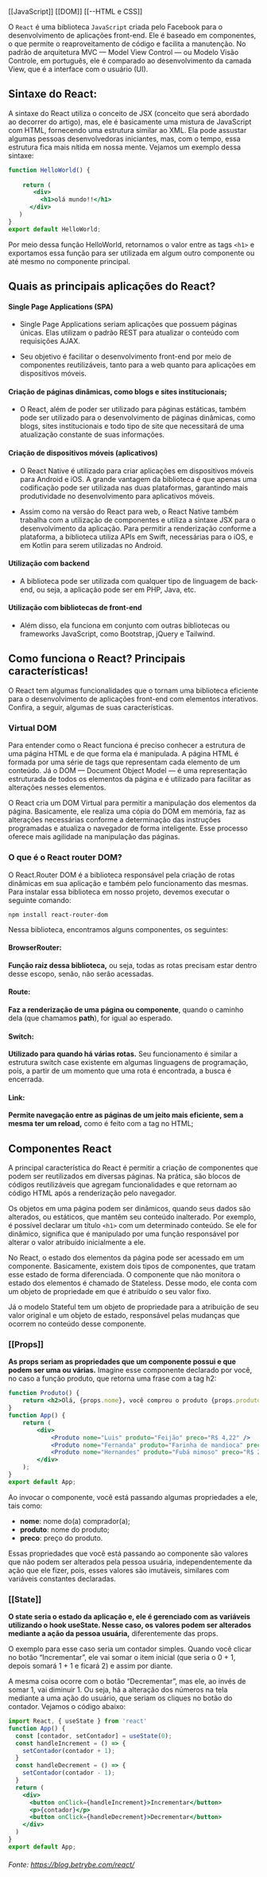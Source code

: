 [[JavaScript]]
[[DOM]]
[[--HTML e CSS]]

O `React` é uma biblioteca `JavaScript` criada pelo Facebook para o desenvolvimento de aplicações front-end. Ele é baseado em componentes, o que permite o reaproveitamento de código e facilita a manutenção. No padrão de arquitetura MVC — Model View Control — ou Modelo Visão Controle, em português, ele é comparado ao desenvolvimento da camada View, que é a interface com o usuário (UI).

## Sintaxe do React:

A sintaxe do React utiliza o conceito de JSX (conceito que será abordado ao decorrer do artigo), mas, ele é basicamente uma mistura de JavaScript com HTML, fornecendo uma estrutura similar ao XML. Ela pode assustar algumas pessoas desenvolvedoras iniciantes, mas, com o tempo, essa estrutura fica mais nítida em nossa mente. Vejamos um exemplo dessa sintaxe:

```jsx
function HelloWorld() {
    
    return (
       <div>
         <h1>olá mundo!!</h1>
      </div>
   )
}
export default HelloWorld;
```

Por meio dessa função HelloWorld, retornamos o valor entre as tags `<h1>` e exportamos essa função para ser utilizada em algum outro componente ou até mesmo no componente principal.

## Quais as principais aplicações do React?

#### Single Page Applications (SPA)
- Single Page Applications seriam aplicações que possuem páginas únicas. Elas utilizam o padrão REST para atualizar o conteúdo com requisições AJAX.

- Seu objetivo é facilitar o desenvolvimento front-end por meio de componentes reutilizáveis, tanto para a web quanto para aplicações em dispositivos móveis.

#### Criação de páginas dinâmicas, como blogs e sites institucionais;
- O React, além de poder ser utilizado para páginas estáticas, também pode ser utilizado para o desenvolvimento de páginas dinâmicas, como blogs, sites institucionais e todo tipo de site que necessitará de uma atualização constante de suas informações. 

#### Criação de dispositivos móveis (aplicativos)
- O React Native é utilizado para criar aplicações em dispositivos móveis para Android e iOS. A grande vantagem da biblioteca é que apenas uma codificação pode ser utilizada nas duas plataformas, garantindo mais produtividade no desenvolvimento para aplicativos móveis. 

- Assim como na versão do React para web, o React Native também trabalha com a utilização de componentes e utiliza a sintaxe JSX para o desenvolvimento da aplicação. Para permitir a renderização conforme a plataforma, a biblioteca utiliza APIs em Swift, necessárias para o iOS, e em Kotlin para serem utilizadas no Android.

#### Utilização com backend
- A biblioteca pode ser utilizada com qualquer tipo de linguagem de back-end, ou seja, a aplicação pode ser em PHP, Java, etc. 

#### Utilização com bibliotecas de front-end
- Além disso, ela funciona em conjunto com outras bibliotecas ou frameworks JavaScript, como Bootstrap, jQuery e Tailwind.


## **Como funciona o React? Principais características!**

O React tem algumas funcionalidades que o tornam uma biblioteca eficiente para o desenvolvimento de aplicações front-end com elementos interativos. Confira, a seguir, algumas de suas características.

### Virtual DOM
Para entender como o React funciona é preciso conhecer a estrutura de uma página HTML e de que forma ela é manipulada. A página HTML é formada por uma série de tags que representam cada elemento de um conteúdo. Já o DOM — Document Object Model — é uma representação estruturada de todos os elementos da página e é utilizado para facilitar as alterações nesses elementos.

O React cria um DOM Virtual para permitir a manipulação dos elementos da página. Basicamente, ele realiza uma cópia do DOM em memória, faz as alterações necessárias conforme a determinação das instruções programadas e atualiza o navegador de forma inteligente. Esse processo oferece mais agilidade na manipulação das páginas.

### O que é o React router DOM?
O React.Router DOM é a biblioteca responsável pela criação de rotas dinâmicas em sua aplicação e também pelo funcionamento das mesmas. Para instalar essa biblioteca em nosso projeto, devemos executar o seguinte comando:

```JSX
npm install react-router-dom
```

Nessa biblioteca, encontramos alguns componentes, os seguintes:

#### BrowserRouter:
**Função raiz dessa biblioteca,** ou seja, todas as rotas precisam estar dentro desse escopo, senão, não serão acessadas. 

#### Route:
**Faz a renderização de uma página ou componente**, quando o caminho dela (que chamamos **path**), for igual ao esperado. 

#### Switch:
**Utilizado para quando há várias rotas.** Seu funcionamento é similar a estrutura switch case existente em algumas linguagens de programação, pois, a partir de um momento que uma rota é encontrada, a busca é encerrada. 

#### Link:
**Permite navegação entre as páginas de um jeito mais eficiente, sem a mesma ter um reload,** como é feito com a tag <a href=”#”></a> no HTML;


## **Componentes React**

A principal característica do React é permitir a criação de componentes que podem ser reutilizados em diversas páginas. Na prática, são blocos de códigos reutilizáveis que agregam funcionalidades e que retornam ao código HTML após a renderização pelo navegador.

Os objetos em uma página podem ser dinâmicos, quando seus dados são alterados, ou estáticos, que mantêm seu conteúdo inalterado. Por exemplo, é possível declarar um título `<h1>` com um determinado conteúdo. Se ele for dinâmico, significa que é manipulado por uma função responsável por alterar o valor atribuído inicialmente a ele.

No React, o estado dos elementos da página pode ser acessado em um componente. Basicamente, existem dois tipos de componentes, que tratam esse estado de forma diferenciada. O componente que não monitora o estado dos elementos é chamado de Stateless. Desse modo, ele conta com um objeto de propriedade em que é atribuído o seu valor fixo.

Já o modelo Stateful tem um objeto de propriedade para a atribuição de seu valor original e um objeto de estado, responsável pelas mudanças que ocorrem no conteúdo desse componente.

### [[Props]]

**As props seriam as propriedades que um componente possui e que podem ser uma ou várias.** Imagine esse componente declarado por você, no caso a função produto, que retorna uma frase com a tag h2:

```jsx
function Produto() {
    return <h2>Olá, {props.nome}, você comprou o produto {props.produto}, pelo preço de {props.preco}</h2>
}
function App() {
    return (
        <div>
            <Produto nome="Luis" produto="Feijão" preco="R$ 4,22" />
            <Produto nome="Fernanda" produto="Farinha de mandioca" preco="R$ 3,29" />
            <Produto nome="Hernandes" produto="Fubá mimoso" preco="R$ 2,99" />
        </div>
    );
}
export default App;
```

Ao invocar o componente, você está passando algumas propriedades a ele, tais como: 

-   **nome**: nome do(a) comprador(a); 
-   **produto**: nome do produto; 
-   **preco**: preço do produto.

Essas propriedades que você está passando ao componente são valores que não podem ser alterados pela pessoa usuária, independentemente da ação que ele fizer, pois, esses valores são imutáveis, similares com variáveis constantes declaradas.

### [[State]]

**O state seria o estado da aplicação e, ele é gerenciado com as variáveis utilizando o hook useState. Nesse caso, os valores podem ser alterados mediante a ação da pessoa usuária,** diferentemente das props. 

O exemplo para esse caso seria um contador simples. Quando você clicar no botão “Incrementar”, ele vai somar o item inicial (que seria o 0 + 1, depois somará 1 + 1 e ficará 2) e assim por diante. 

A mesma coisa ocorre com o botão “Decrementar”, mas ele, ao invés de somar 1, vai diminuir 1. Ou seja, há a alteração dos números na tela mediante a uma ação do usuário, que seriam os cliques no botão do contador. Vejamos o código abaixo:

```jsx
import React, { useState } from 'react'
function App() {
  const [contador, setContador] = useState(0);
  const handleIncrement = () => {
    setContador(contador + 1);
  }
  const handleDecrement = () => {
    setContador(contador - 1);
  }
  return (
    <div>
      <button onClick={handleIncrement}>Incrementar</button>
      <p>{contador}</p>
      <button onClick={handleDecrement}>Decrementar</button>
    </div>
  )
}
export default App;
```

###### Fonte: https://blog.betrybe.com/react/